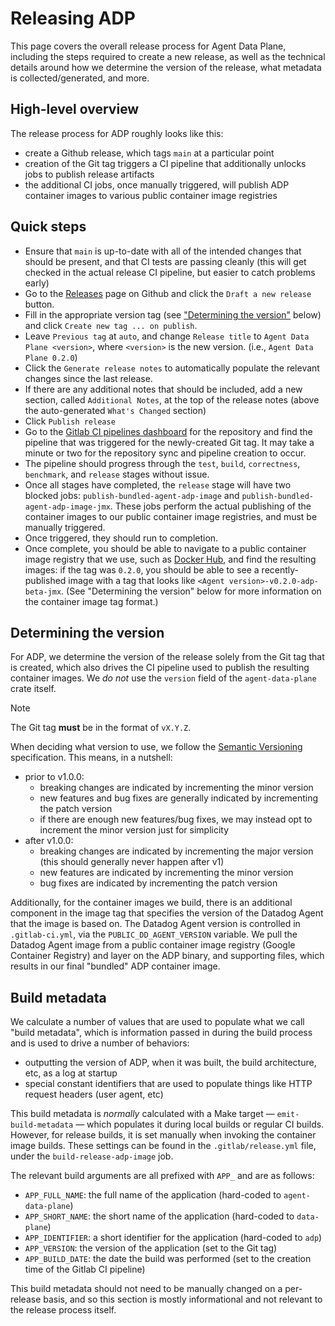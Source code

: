 # Releasing ADP

This page covers the overall release process for Agent Data Plane, including the steps required to create a new release,
as well as the technical details around how we determine the version of the release, what metadata is
collected/generated, and more.

## High-level overview

The release process for ADP roughly looks like this:

- create a Github release, which tags `main` at a particular point
- creation of the Git tag triggers a CI pipeline that additionally unlocks jobs to publish release artifacts
- the additional CI jobs, once manually triggered, will publish ADP container images to various public container image registries

## Quick steps

- Ensure that `main` is up-to-date with all of the intended changes that should be present, and that CI tests are
  passing cleanly (this will get checked in the actual release CI pipeline, but easier to catch problems early)
- Go to the [Releases](https://github.com/DataDog/saluki/releases) page on Github and click the `Draft a new release`
  button.
- Fill in the appropriate version tag (see ["Determining the version"](#determining-the-version) below) and click `Create new tag ... on publish`.
- Leave `Previous tag` at `auto`, and change `Release title` to `Agent Data Plane <version>`, where `<version>` is the
  new version. (i.e., `Agent Data Plane 0.2.0`)
- Click the `Generate release notes` to automatically populate the relevant changes since the last release.
- If there are any additional notes that should be included, add a new section, called `Additional Notes`, at the top of
  the release notes (above the auto-generated `What's Changed` section)
- Click `Publish release`
- Go to the [Gitlab CI pipelines dashboard](https://gitlab.ddbuild.io/DataDog/saluki/-/pipelines) for the repository and
  find the pipeline that was triggered for the newly-created Git tag. It may take a minute or two for the repository
  sync and pipeline creation to occur.
- The pipeline should progress through the `test`, `build`, `correctness`, `benchmark`, and `release` stages without
  issue.
- Once all stages have completed, the `release` stage will have two blocked jobs: `publish-bundled-agent-adp-image` and
  `publish-bundled-agent-adp-image-jmx`. These jobs perform the actual publishing of the container images to our public
  container image registries, and must be manually triggered.
- Once triggered, they should run to completion.
- Once complete, you should be able to navigate to a public container image registry that we use, such as [Docker
  Hub](https://hub.docker.com/r/datadog/agent/tags), and find the resulting images: if the tag was `0.2.0`, you should
  be able to see a recently-published image with a tag that looks like `<Agent version>-v0.2.0-adp-beta-jmx`. (See
  "Determining the version" below for more information on the container image tag format.)

## Determining the version

For ADP, we determine the version of the release solely from the Git tag that is created, which also drives the CI
pipeline used to publish the resulting container images. We _do not_ use the `version` field of the `agent-data-plane`
crate itself.

> [!NOTE]
> The Git tag **must** be in the format of `vX.Y.Z`.

When deciding what version to use, we follow the [Semantic Versioning](https://semver.org/) specification. This means,
in a nutshell:

- prior to v1.0.0:
    * breaking changes are indicated by incrementing the minor version
    * new features and bug fixes are generally indicated by incrementing the patch version
    * if there are enough new features/bug fixes, we may instead opt to increment the minor version just for simplicity
- after v1.0.0:
    * breaking changes are indicated by incrementing the major version (this should generally never happen after v1)
    * new features are indicated by incrementing the minor version
    * bug fixes are indicated by incrementing the patch version

Additionally, for the container images we build, there is an additional component in the image tag that specifies the
version of the Datadog Agent that the image is based on. The Datadog Agent version is controlled in `.gitlab-ci.yml`, via the `PUBLIC_DD_AGENT_VERSION`
variable. We pull the Datadog Agent image from a public container image registry (Google Container Registry) and layer
on the ADP binary, and supporting files, which results in our final "bundled" ADP container image.

## Build metadata

We calculate a number of values that are used to populate what we call "build metadata", which is information passed in
during the build process and is used to drive a number of behaviors:

- outputting the version of ADP, when it was built, the build architecture, etc, as a log at startup
- special constant identifiers that are used to populate things like HTTP request headers (user agent, etc)

This build metadata is _normally_ calculated with a Make target — `emit-build-metadata` — which populates it during
local builds or regular CI builds. However, for release builds, it is set manually when invoking the container image
builds. These settings can be found in the `.gitlab/release.yml` file, under the `build-release-adp-image` job.

The relevant build arguments are all prefixed with `APP_` and are as follows:

- `APP_FULL_NAME`: the full name of the application (hard-coded to `agent-data-plane`)
- `APP_SHORT_NAME`: the short name of the application (hard-coded to `data-plane`)
- `APP_IDENTIFIER`: a short identifier for the application (hard-coded to `adp`)
- `APP_VERSION`: the version of the application (set to the Git tag)
- `APP_BUILD_DATE`: the date the build was performed (set to the creation time of the Gitlab CI pipeline)

This build metadata should not need to be manually changed on a per-release basis, and so this section is mostly
informational and not relevant to the release process itself.
